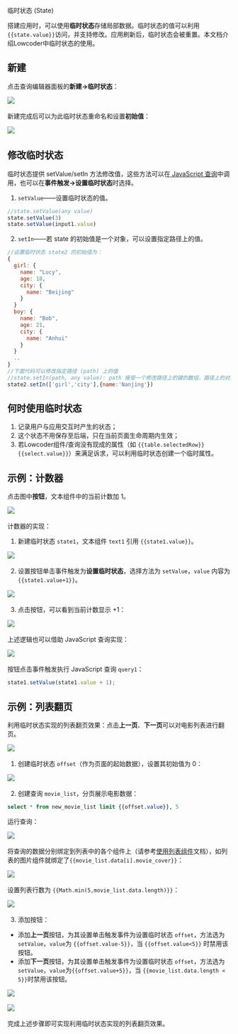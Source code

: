 临时状态 (State)

搭建应用时，可以使用**临时状态**存储局部数据。临时状态的值可以利用 `{{state.value}}`​ 访问，并支持修改。应用刷新后，临时状态会被重置。本文档介绍Lowcoder中临时状态的使用。

## 新建

点击查询编辑器面板的​**新建-&gt;临时状态**​：

![](../assets/1-20231002175910-o6z4sui.png)​

新建完成后可以为此临时状态重命名和设置​**初始值**​：

![](../assets/2-20231002175910-eob6ifz.png)​

## 修改临时状态

临时状态提供 setValue/setIn 方法修改值，这些方法可以在[ JavaScript 查询](../javascript-in-lowcoder/javascript-query.md)中调用，也可以在**事件触发-&gt;设置临时状态**时选择。

1. ​`setValue`​——设置临时状态的值。

```javascript
//state.setValue(any value)
state.setValue(3)
state.setValue(input1.value)
```

2. ​`setIn`​——若 state 的初始值是一个对象，可以设置指定路径上的值。

```javascript
//设置临时状态 state2 的初始值为：
{
  girl: {
    name: "Lucy",
    age: 18,
    city: {
      name: "Beijing"
    }
  }
  boy: {
    name: "Bob",
    age: 21,
    city: {
      name: "Anhui"
    }
  }
  ..
}
//下面代码可以修改指定路径 (path) 上的值
//state.setIn(path, any value): path 接受一个修改路径上的键的数组，路径上的对应值将被修改，并不会破坏其他值。
state2.setIn(['girl','city'],{name:'Nanjing'})
```

## 何时使用临时状态

1. 记录用户与应用交互时产生的状态；
2. 这个状态不用保存至后端，只在当前页面生命周期内生效；
3. 若Lowcoder组件/查询没有现成的属性（如 `{{table.selectedRow}}{{select.value}}`​）来满足诉求，可以利用临时状态创建一个临时属性。

## 示例：计数器

点击图中​**按钮**​，文本组件中的当前计数加 1。

![](../assets/3-20231002175910-ymyb9pa.png)​

计数器的实现：

1. 新建临时状态 `state1`​，文本组件 `text1`​ 引用 `{{state1.value}}`​。

![](../assets/44-20231002175910-5e8bexn.png)​

2. 设置按钮单击事件触发为​**设置临时状态**​，选择方法为 `setValue`​，`value`​ 内容为 `{{state1.value+1}}`​。

![](../assets/5-20231002175910-pwms207.png)​

3. 点击按钮，可以看到当前计数显示 +1：

![](../assets/6-20231002175910-n3ozg3d.gif)​

上述逻辑也可以借助 JavaScript 查询实现：

![](../assets/777-20231002175910-95lt46z.png)​

按钮点击事件触发执行 JavaScript 查询 `query1`​：

```javascript
state1.setValue(state1.value + 1);
```

## 示例：列表翻页

利用临时状态实现的列表翻页效果：点击​**上一页**​、**下一页**可以对电影列表进行翻页。

![](../assets/8-20231002175910-bppoj80.gif)​

1. 创建临时状态 `offset`​（作为页面的起始数据），设置其初始值为 0：

![](../assets/9-20231002175910-my7ryw4.png)​

2. 创建查询 `movie_list`​，分页展示电影数据：

```sql
select * from new_movie_list limit {{offset.value}}, 5
```

运行查询：

![](../assets/10-20231002175910-utpiwsv.png)​

将查询的数据分别绑定到列表中的各个组件上（请参考[使用列表组件](../listView.md)文档），如列表的图片组件就绑定了`{{movie_list.data[i].movie_cover}}`​：

![](../assets/11-20231002175910-z2mhuvj.png)​

设置列表行数为 `{{Math.min(5,movie_list.data.length)}}`​：

![](../assets/12-20231002175910-1jsqgfj.png)​

3. 添加按钮：

* 添加**上一页**按钮，为其设置单击触发事件为设置临时状态 `offset`​，方法选为 `setValue`​，`value`​ 为 `{{offset.value-5}}`​，当 `{{offset.value<5}}`​ 时禁用该按钮。
* 添加**下一页**按钮，为其设置单击触发事件为设置临时状态 `offset`​，方法选为 `setValue`​，`value`​ 为`{{offset.value+5}}`​，当 `{{movie_list.data.length < 5}}`​时禁用该按钮。

![](../assets/13-20231002175910-vvxbw6z.png)​

![](../assets/14-20231002175910-5cmju0b.png)​

完成上述步骤即可实现利用临时状态实现的列表翻页效果。